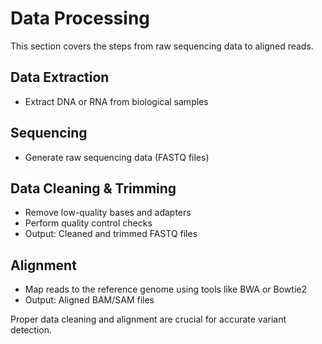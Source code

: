 # Data Processing

This section covers the steps from raw sequencing data to aligned reads.

## Data Extraction
- Extract DNA or RNA from biological samples

## Sequencing
- Generate raw sequencing data (FASTQ files)

## Data Cleaning & Trimming
- Remove low-quality bases and adapters
- Perform quality control checks
- Output: Cleaned and trimmed FASTQ files

## Alignment
- Map reads to the reference genome using tools like BWA or Bowtie2
- Output: Aligned BAM/SAM files

Proper data cleaning and alignment are crucial for accurate variant detection.

